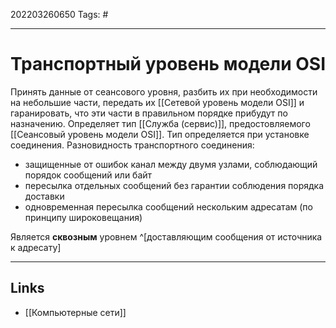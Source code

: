 202203260650
Tags: #

---

# Транспортный уровень модели OSI
Принять данные от сеансового уровня, разбить их при необходимости на небольшие части, передать их [[Сетевой уровень модели OSI]] и гаранировать, что эти части в правильном порядке прибудут по назначению.
Определяет тип [[Cлужба (сервис)]], предостовляемого [[Сеансовый уровень модели OSI]]. Тип определяется при установке соединения. Разновидность транспортного соединения:
- защищенные от ошибок канал между двумя узлами, соблюдающий порядок сообщений или байт
- пересылка отдельных сообщений без гарантии соблюдения порядка доставки
- одновременная пересылка сообщений нескольким адресатам (по принципу широковещания)

Является **сквозным** уровнем ^[доставляющим сообщения от источника к адресату]

---
## Links
- [[Компьютерные сети]]
